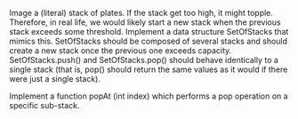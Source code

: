 Image a (literal) stack of plates.  If the stack get too high, it might topple.  Therefore, in real life, we would likely start a new stack when the previous stack exceeds some threshold.  Implement a data structure SetOfStacks that mimics this.  SetOfStacks should be composed of several stacks and should create a new stack once the previous one exceeds capacity.  SetOfStacks.push() and SetOfStacks.pop() should behave identically to a single stack (that is, pop() should return the same values as it would if there were just a single stack).

Implement a function popAt (int index) which performs a pop operation on a specific sub-stack.